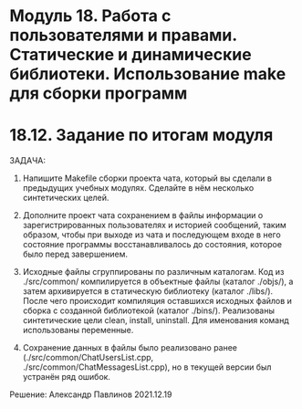 Модуль 18. Работа с пользователями и правами. Статические и динамические библиотеки. Использование make для сборки программ 
=====================================================================
18.12. Задание по итогам модуля
======================

ЗАДАЧА: 
1. Напишите Makefile сборки проекта чата, который вы сделали в предыдущих учебных модулях. Сделайте в нём несколько синтетических целей.
2. Дополните проект чата сохранением в файлы информации о зарегистрированных пользователях и историей сообщений, таким образом, чтобы при выходе из чата и последующем входе в него состояние программы восстанавливалось до состояния, которое было перед завершением.


1. Исходные файлы сгруппированы по различным каталогам. Код из ./src/common/ компилируется в объектные файлы (каталог ./objs/), а затем архивируется в статическую библиотеку (каталог ./libs/). После чего происходит компиляция оставшихся исходных файлов и сборка с созданной библиотекой (каталог ./bins/). Реализованы синтетические цели clean, install, uninstall. Для именования команд использованы переменные.
2. Сохранение данных в файлы было реализовано ранее (./src/common/ChatUsersList.cpp, ./src/common/ChatMessagesList.cpp), но в текущей версии был устранён ряд ошибок.

Решение: Александр Павлинов 2021.12.19

